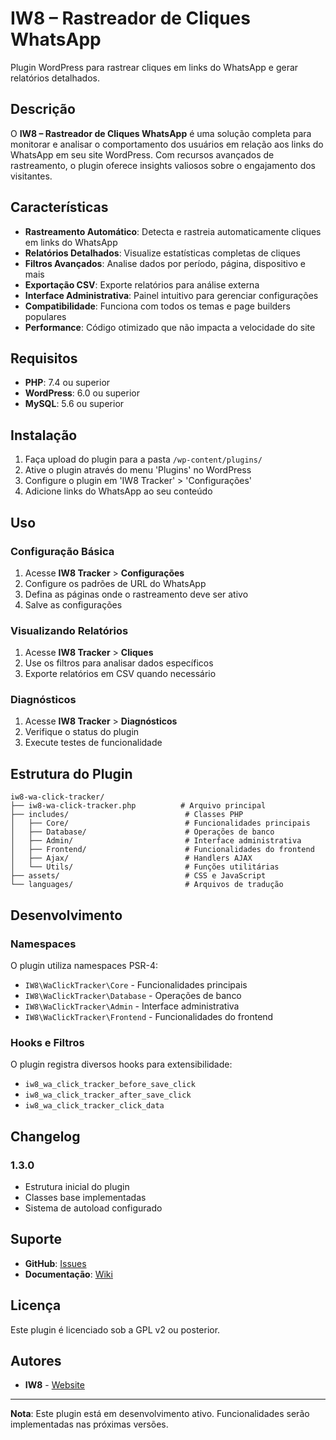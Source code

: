 # IW8 – Rastreador de Cliques WhatsApp

Plugin WordPress para rastrear cliques em links do WhatsApp e gerar relatórios detalhados.

## Descrição

O **IW8 – Rastreador de Cliques WhatsApp** é uma solução completa para monitorar e analisar o comportamento dos usuários em relação aos links do WhatsApp em seu site WordPress. Com recursos avançados de rastreamento, o plugin oferece insights valiosos sobre o engajamento dos visitantes.

## Características

- **Rastreamento Automático**: Detecta e rastreia automaticamente cliques em links do WhatsApp
- **Relatórios Detalhados**: Visualize estatísticas completas de cliques
- **Filtros Avançados**: Analise dados por período, página, dispositivo e mais
- **Exportação CSV**: Exporte relatórios para análise externa
- **Interface Administrativa**: Painel intuitivo para gerenciar configurações
- **Compatibilidade**: Funciona com todos os temas e page builders populares
- **Performance**: Código otimizado que não impacta a velocidade do site

## Requisitos

- **PHP**: 7.4 ou superior
- **WordPress**: 6.0 ou superior
- **MySQL**: 5.6 ou superior

## Instalação

1. Faça upload do plugin para a pasta `/wp-content/plugins/`
2. Ative o plugin através do menu 'Plugins' no WordPress
3. Configure o plugin em 'IW8 Tracker' > 'Configurações'
4. Adicione links do WhatsApp ao seu conteúdo

## Uso

### Configuração Básica

1. Acesse **IW8 Tracker** > **Configurações**
2. Configure os padrões de URL do WhatsApp
3. Defina as páginas onde o rastreamento deve ser ativo
4. Salve as configurações

### Visualizando Relatórios

1. Acesse **IW8 Tracker** > **Cliques**
2. Use os filtros para analisar dados específicos
3. Exporte relatórios em CSV quando necessário

### Diagnósticos

1. Acesse **IW8 Tracker** > **Diagnósticos**
2. Verifique o status do plugin
3. Execute testes de funcionalidade

## Estrutura do Plugin

```
iw8-wa-click-tracker/
├── iw8-wa-click-tracker.php          # Arquivo principal
├── includes/                          # Classes PHP
│   ├── Core/                          # Funcionalidades principais
│   ├── Database/                      # Operações de banco
│   ├── Admin/                         # Interface administrativa
│   ├── Frontend/                      # Funcionalidades do frontend
│   ├── Ajax/                          # Handlers AJAX
│   └── Utils/                         # Funções utilitárias
├── assets/                            # CSS e JavaScript
└── languages/                         # Arquivos de tradução
```

## Desenvolvimento

### Namespaces

O plugin utiliza namespaces PSR-4:
- `IW8\WaClickTracker\Core` - Funcionalidades principais
- `IW8\WaClickTracker\Database` - Operações de banco
- `IW8\WaClickTracker\Admin` - Interface administrativa
- `IW8\WaClickTracker\Frontend` - Funcionalidades do frontend

### Hooks e Filtros

O plugin registra diversos hooks para extensibilidade:
- `iw8_wa_click_tracker_before_save_click`
- `iw8_wa_click_tracker_after_save_click`
- `iw8_wa_click_tracker_click_data`

## Changelog

### 1.3.0
- Estrutura inicial do plugin
- Classes base implementadas
- Sistema de autoload configurado

## Suporte

- **GitHub**: [Issues](https://github.com/iw8/iw8-wa-click-tracker/issues)
- **Documentação**: [Wiki](https://github.com/iw8/iw8-wa-click-tracker/wiki)

## Licença

Este plugin é licenciado sob a GPL v2 ou posterior.

## Autores

- **IW8** - [Website](https://iw8.dev)

---

**Nota**: Este plugin está em desenvolvimento ativo. Funcionalidades serão implementadas nas próximas versões.

